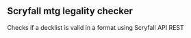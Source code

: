 
## Scryfall mtg legality checker

Checks if a decklist is valid in a format using Scryfall API REST

